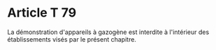 # Article T 79

La démonstration d'appareils à gazogène est interdite à l'intérieur des établissements visés par le présent chapitre.
